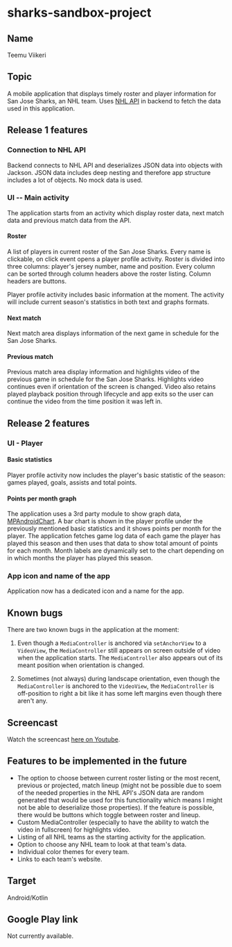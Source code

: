 # sharks-sandbox-project

## Name

Teemu Viikeri

## Topic

A mobile application that displays timely roster and player information for San Jose Sharks, an NHL team.
Uses [NHL API](https://gitlab.com/dword4/nhlapi/) in backend to fetch the data used in this application.

## Release 1 features

### Connection to NHL API

Backend connects to NHL API and deserializes JSON data into objects with Jackson. JSON data includes
deep nesting and therefore app structure includes a lot of objects. No mock data is used.

### UI -- Main activity

The application starts from an activity which display roster data, next match data and previous match data
from the API.

#### Roster

A list of players in current roster of the San Jose Sharks. Every name is clickable, on click event opens a
player profile activity. Roster is divided into three columns: player's jersey number, name and position.
Every column can be sorted through column headers above the roster listing. Column headers are buttons.

Player profile activity includes basic information at the moment. The activity will include
current season's statistics in both text and graphs formats. 

#### Next match

Next match area displays information of the next game in schedule for the San Jose Sharks.

#### Previous match

Previous match area display information and highlights video of the previous game in schedule for the San Jose Sharks.
Highlights video continues even if orientation of the screen is changed. Video also retains played playback position
through lifecycle and app exits so the user can continue the video from the time position it was left in.

## Release 2 features

### UI - Player 

#### Basic statistics

Player profile activity now includes the player's basic statistic of the season: games played, goals, assists and total points.

#### Points per month graph

The application uses a 3rd party module to show graph data, [MPAndroidChart](https://weeklycoding.com/mpandroidchart/). A bar chart
is shown in the player profile under the previously mentioned basic statistics and it shows points per month for the player. The application
fetches game log data of each game the player has played this season and then uses that data to show total amount of points for each month.
Month labels are dynamically set to the chart depending on in which months the player has played this season.

### App icon and name of the app

Application now has a dedicated icon and a name for the app.

## Known bugs

There are two known bugs in the application at the moment:

1. Even though a `MediaController` is anchored via `setAnchorView` to a `VideoView`, the `MediaController` still appears on screen outside of video
when the application starts. The `MediaController` also appears out of its meant position when orientation is changed.

2. Sometimes (not always) during landscape orientation, even though the `MediaController` is anchored to the `VideoView`, the `MediaController` is off-position to right a bit like it has some left margins even though there aren't any.

## Screencast

Watch the screencast [here on Youtube](https://www.youtube.com/watch?v=fw8Mkz5ixyo).

## Features to be implemented in the future

- The option to choose between current roster listing or the most recent, previous or projected, match lineup (might not be possible due to soem of the needed properties in the NHL API's JSON data are random generated that would be used for this functionality which means I might not be able to deserialize those properties). If the feature is possible, there would be buttons which toggle between roster and lineup.
- Custom MediaController (especially to have the ability to watch the video in fullscreen) for highlights video.
- Listing of all NHL teams as the starting activity for the application.
- Option to choose any NHL team to look at that team's data.
- Individual color themes for every team.
- Links to each team's website.

## Target

Android/Kotlin

## Google Play link

Not currently available.
